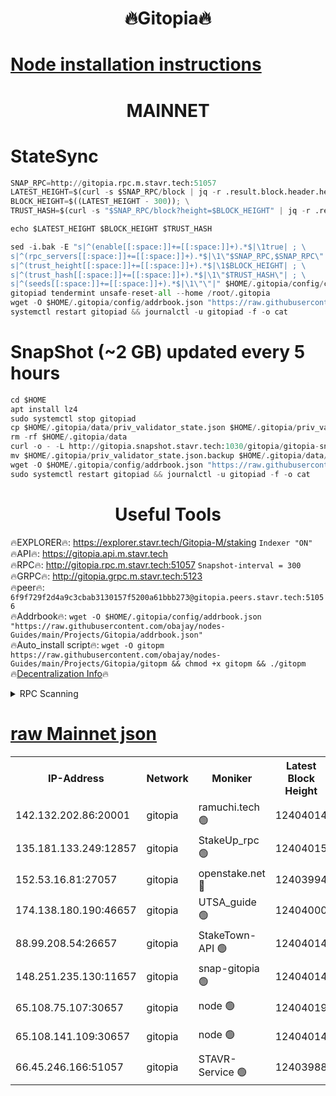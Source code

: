 <h1 align="center"> 🔥Gitopia🔥</h1>

[Node installation instructions](https://github.com/obajay/nodes-Guides/tree/main/Projects/Gitopia)
=

<h1 align="center"> MAINNET</h1>

# StateSync
```python
SNAP_RPC=http://gitopia.rpc.m.stavr.tech:51057
LATEST_HEIGHT=$(curl -s $SNAP_RPC/block | jq -r .result.block.header.height); \
BLOCK_HEIGHT=$((LATEST_HEIGHT - 300)); \
TRUST_HASH=$(curl -s "$SNAP_RPC/block?height=$BLOCK_HEIGHT" | jq -r .result.block_id.hash)

echo $LATEST_HEIGHT $BLOCK_HEIGHT $TRUST_HASH

sed -i.bak -E "s|^(enable[[:space:]]+=[[:space:]]+).*$|\1true| ; \
s|^(rpc_servers[[:space:]]+=[[:space:]]+).*$|\1\"$SNAP_RPC,$SNAP_RPC\"| ; \
s|^(trust_height[[:space:]]+=[[:space:]]+).*$|\1$BLOCK_HEIGHT| ; \
s|^(trust_hash[[:space:]]+=[[:space:]]+).*$|\1\"$TRUST_HASH\"| ; \
s|^(seeds[[:space:]]+=[[:space:]]+).*$|\1\"\"|" $HOME/.gitopia/config/config.toml
gitopiad tendermint unsafe-reset-all --home /root/.gitopia
wget -O $HOME/.gitopia/config/addrbook.json "https://raw.githubusercontent.com/obajay/nodes-Guides/main/Projects/Gitopia/addrbook.json"
systemctl restart gitopiad && journalctl -u gitopiad -f -o cat
```
# SnapShot (~2 GB) updated every 5 hours
```python
cd $HOME
apt install lz4
sudo systemctl stop gitopiad
cp $HOME/.gitopia/data/priv_validator_state.json $HOME/.gitopia/priv_validator_state.json.backup
rm -rf $HOME/.gitopia/data
curl -o - -L http://gitopia.snapshot.stavr.tech:1030/gitopia/gitopia-snap.tar.lz4 | lz4 -c -d - | tar -x -C $HOME/.gitopia --strip-components 2
mv $HOME/.gitopia/priv_validator_state.json.backup $HOME/.gitopia/data/priv_validator_state.json
wget -O $HOME/.gitopia/config/addrbook.json "https://raw.githubusercontent.com/obajay/nodes-Guides/main/Projects/Gitopia/addrbook.json"
sudo systemctl restart gitopiad && journalctl -u gitopiad -f -o cat
```
 <h1 align="center"> Useful Tools</h1>

🔥EXPLORER🔥:      https://explorer.stavr.tech/Gitopia-M/staking  `Indexer "ON"` \
🔥API🔥: 			 		 https://gitopia.api.m.stavr.tech \
🔥RPC🔥:           http://gitopia.rpc.m.stavr.tech:51057              `Snapshot-interval = 300` \
🔥GRPC🔥:          http://gitopia.grpc.m.stavr.tech:5123 \
🔥peer🔥:					 `6f9f729f2d4a9c3cbab3130157f5200a61bbb273@gitopia.peers.stavr.tech:51056` \
🔥Addrbook🔥:    ```wget -O $HOME/.gitopia/config/addrbook.json "https://raw.githubusercontent.com/obajay/nodes-Guides/main/Projects/Gitopia/addrbook.json"``` \
🔥Auto_install script🔥: ```wget -O gitopm https://raw.githubusercontent.com/obajay/nodes-Guides/main/Projects/Gitopia/gitopm && chmod +x gitopm && ./gitopm``` \
🔥[Decentralization Info](https://github.com/obajay/StateSync-snapshots/tree/main/Projects/Gitopia/Decentralization)🔥

<details>
<summary>RPC Scanning</summary>

<h2 align="center"> We scan nodes in real time every 4 hours. And we provide the final result of RPC endpoints.
We cannot influence the operation of these nodes in any way. </h2>


```python
If Voting Power is higher than 0 --> then the Node is a validator of the network and may be subject to attack and be a potential threat to the chain.
```
```python
We marked such validators with a red symbol
```

</details>

[raw Mainnet json](https://rpc-check.gitopm.stavr.tech/gitopm/rpc-gitopm-result.json)
=

<table><tr><th>IP-Address</th><th>Network</th><th>Moniker</th><th>Latest Block Height</th><th>Earliest Block Height</th><th>Catching Up</th><th>Tx Index</th><th>Voting Power</th><th>Scan Time</th></tr><tr><td>142.132.202.86:20001</td><td>gitopia</td><td>ramuchi.tech 🟢</td><td>12404014</td><td>6548337</td><td>False</td><td>on</td><td>0</td><td>2024-01-18T00:11:22.228796279UTC</td></tr><tr><td>135.181.133.249:12857</td><td>gitopia</td><td>StakeUp_rpc 🟢</td><td>12404015</td><td>8010001</td><td>False</td><td>on</td><td>0</td><td>2024-01-18T00:11:22.606039443UTC</td></tr><tr><td>152.53.16.81:27057</td><td>gitopia</td><td>openstake.net 🔴</td><td>12403994</td><td>10455001</td><td>False</td><td>off</td><td>25611</td><td>2024-01-18T00:10:44.717512175UTC</td></tr><tr><td>174.138.180.190:46657</td><td>gitopia</td><td>UTSA_guide 🟢</td><td>12404000</td><td>11194706</td><td>False</td><td>on</td><td>0</td><td>2024-01-18T00:10:53.618331214UTC</td></tr><tr><td>88.99.208.54:26657</td><td>gitopia</td><td>StakeTown-API 🟢</td><td>12404014</td><td>11362501</td><td>False</td><td>on</td><td>0</td><td>2024-01-18T00:11:21.643624416UTC</td></tr><tr><td>148.251.235.130:11657</td><td>gitopia</td><td>snap-gitopia 🟢</td><td>12404014</td><td>11730001</td><td>False</td><td>on</td><td>0</td><td>2024-01-18T00:11:21.969926272UTC</td></tr><tr><td>65.108.75.107:30657</td><td>gitopia</td><td>node 🟢</td><td>12404019</td><td>11907586</td><td>False</td><td>on</td><td>0</td><td>2024-01-18T00:11:33.277764290UTC</td></tr><tr><td>65.108.141.109:30657</td><td>gitopia</td><td>node 🟢</td><td>12404014</td><td>12299845</td><td>False</td><td>on</td><td>0</td><td>2024-01-18T00:11:21.366413229UTC</td></tr><tr><td>66.45.246.166:51057</td><td>gitopia</td><td>STAVR-Service 🟢</td><td>12403988</td><td>12397001</td><td>False</td><td>on</td><td>0</td><td>2024-01-18T00:11:02.506931322UTC</td></tr></table>
